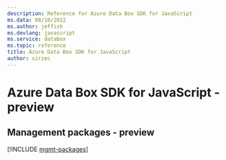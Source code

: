 ```yaml
---
description: Reference for Azure Data Box SDK for JavaScript
ms.data: 08/10/2022
ms.author: jeffish
ms.devlang: javascript
ms.service: databox
ms.topic: reference
title: Azure Data Box SDK for JavaScript
author: xirzec
---
```

# Azure Data Box SDK for JavaScript - preview

## Management packages - preview
[!INCLUDE [mgmt-packages](data-box-mgmt-index.md)]